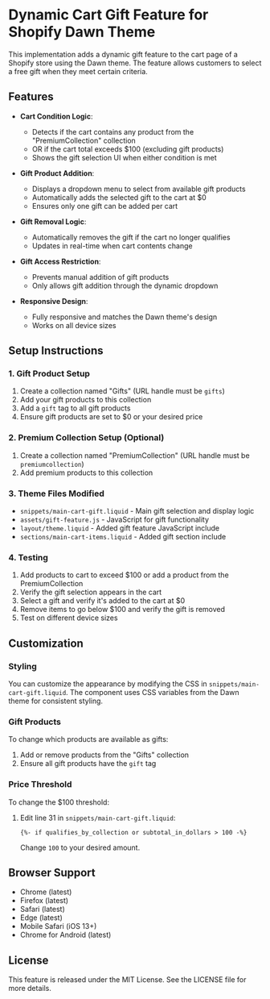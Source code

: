 # Dynamic Cart Gift Feature for Shopify Dawn Theme

This implementation adds a dynamic gift feature to the cart page of a Shopify store using the Dawn theme. The feature allows customers to select a free gift when they meet certain criteria.

## Features

- **Cart Condition Logic**:
  - Detects if the cart contains any product from the "PremiumCollection" collection
  - OR if the cart total exceeds $100 (excluding gift products)
  - Shows the gift selection UI when either condition is met

- **Gift Product Addition**:
  - Displays a dropdown menu to select from available gift products
  - Automatically adds the selected gift to the cart at $0
  - Ensures only one gift can be added per cart

- **Gift Removal Logic**:
  - Automatically removes the gift if the cart no longer qualifies
  - Updates in real-time when cart contents change

- **Gift Access Restriction**:
  - Prevents manual addition of gift products
  - Only allows gift addition through the dynamic dropdown

- **Responsive Design**:
  - Fully responsive and matches the Dawn theme's design
  - Works on all device sizes

## Setup Instructions

### 1. Gift Product Setup

1. Create a collection named "Gifts" (URL handle must be `gifts`)
2. Add your gift products to this collection
3. Add a `gift` tag to all gift products
4. Ensure gift products are set to $0 or your desired price

### 2. Premium Collection Setup (Optional)

1. Create a collection named "PremiumCollection" (URL handle must be `premiumcollection`)
2. Add premium products to this collection

### 3. Theme Files Modified

- `snippets/main-cart-gift.liquid` - Main gift selection and display logic
- `assets/gift-feature.js` - JavaScript for gift functionality
- `layout/theme.liquid` - Added gift feature JavaScript include
- `sections/main-cart-items.liquid` - Added gift section include

### 4. Testing

1. Add products to cart to exceed $100 or add a product from the PremiumCollection
2. Verify the gift selection appears in the cart
3. Select a gift and verify it's added to the cart at $0
4. Remove items to go below $100 and verify the gift is removed
5. Test on different device sizes

## Customization

### Styling

You can customize the appearance by modifying the CSS in `snippets/main-cart-gift.liquid`. The component uses CSS variables from the Dawn theme for consistent styling.

### Gift Products

To change which products are available as gifts:
1. Add or remove products from the "Gifts" collection
2. Ensure all gift products have the `gift` tag

### Price Threshold

To change the $100 threshold:
1. Edit line 31 in `snippets/main-cart-gift.liquid`:
   ```liquid
   {%- if qualifies_by_collection or subtotal_in_dollars > 100 -%}
   ```
   Change `100` to your desired amount.

## Browser Support

- Chrome (latest)
- Firefox (latest)
- Safari (latest)
- Edge (latest)
- Mobile Safari (iOS 13+)
- Chrome for Android (latest)

## License

This feature is released under the MIT License. See the LICENSE file for more details.

